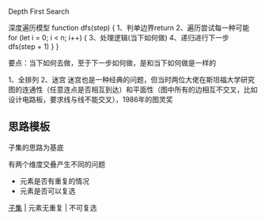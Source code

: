 Depth First Search

深度遍历模型
function dfs(step) {
  1、判单边界return 
  2、遍历尝试每一种可能
  for (let i = 0; i < n; i++) {
    3、处理逻辑(当下如何做)
    4、递归进行下一步
    dfs(step + 1)
  }
}


要点：当下如何去做，至于下一步如何做，是和当下如何做是一样的

1、全排列
2、迷宫
  迷宫也是一种经典的问题，但当时两位大佬在斯坦福大学研究图的连通性（任意连点是否相互到达）和平面性（图中所有的边相互不交叉，比如设计电路板，要求线与线不能交叉），1986年的图灵奖

## 思路模板

子集的思路为基底

有两个维度交叠产生不同的问题

- 元素是否有重复的情况
- 元素是否可以复选


[子集](./78.子集.js) | 元素无重复 | 不可复选

